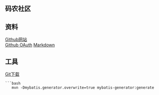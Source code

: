 ## 码农社区

## 资料
[Github网站](https://github.com/Jatsby-Y/community)\
[Github OAuth](https://developer.github.com/apps/building-oauth-apps/creating-an-oauth-app/)
[Markdown](http://editor.md.ipandao.com/)
## 工具
[Git下载](https://git-scm.com/download)

```
```bash
   mvn -Dmybatis.generator.overwrite=true mybatis-generator:generate
```
```